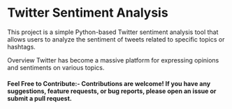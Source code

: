 # Twitter Sentiment Analysis

This project is a simple Python-based Twitter sentiment analysis tool that allows users to analyze the sentiment of tweets related to specific topics or hashtags.

Overview
Twitter has become a massive platform for expressing opinions and sentiments on various topics.

<h4>Feel Free to Contribute:-
Contributions are welcome! If you have any suggestions, feature requests, or bug reports, please open an issue or submit a pull request.</h4>
